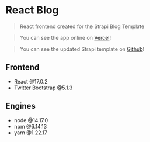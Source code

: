 # React Blog

> React frontend created for the Strapi Blog Template

> You can see the app online on [Vercel](https://iurianu-react-strapi.vercel.app/)!

> You can see the updated Strapi template on [Github](https://github.com/iurianu/strapi-blog)!

## Frontend

- React @17.0.2
- Twitter Bootstrap @5.1.3

## Engines

- node @14.17.0
- npm @6.14.13
- yarn @1.22.17